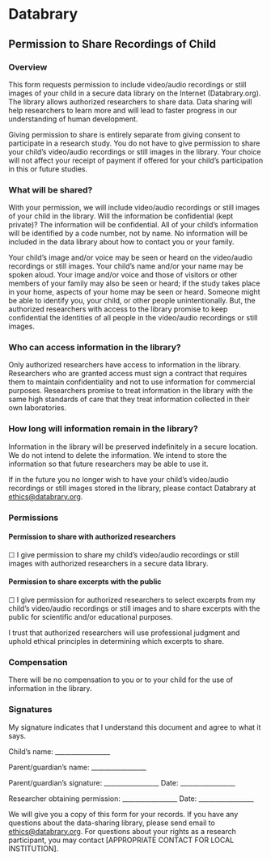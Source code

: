 # Databrary
## Permission to Share Recordings of Child

### Overview
This form requests permission to include video/audio recordings or still images of your child in a secure data library on the Internet (Databrary.org). The library allows authorized researchers to share data. Data sharing will help researchers to learn more and will lead to faster progress in our understanding of human development.

Giving permission to share is entirely separate from giving consent to participate in a research study. You do not have to give permission to share your child’s video/audio recordings or still images in the library. Your choice will not affect your receipt of payment if offered for your child’s participation in this or future studies.

### What will be shared?

With your permission, we will include video/audio recordings or still images of your child in the library.
Will the information be confidential (kept private)?
The information will be confidential. All of your child’s information will be identified by a code number, not by name. No information will be included in the data library about how to contact you or your family.

Your child’s image and/or voice may be seen or heard on the video/audio recordings or still images. Your child’s name and/or your name may be spoken aloud. Your image and/or voice and those of visitors or other members of your family may also be seen or heard; if the study takes place in your home, aspects of your home may be seen or heard. Someone might be able to identify you, your child, or other people unintentionally. But, the authorized researchers with access to the library promise to keep confidential the identities of all people in the video/audio recordings or still images.

### Who can access information in the library?
Only authorized researchers have access to information in the library. Researchers who are granted access must sign a contract that requires them to maintain confidentiality and not to use information for commercial purposes. Researchers promise to treat information in the library with the same high standards of care that they treat information collected in their own laboratories.

### How long will information remain in the library?
Information in the library will be preserved indefinitely in a secure location. We do not intend to delete the information. We intend to store the information so that future researchers may be able to use it.

If in the future you no longer wish to have your child’s video/audio recordings or still images stored in the library, please contact Databrary at ethics@databrary.org. 

### Permissions

#### Permission to share with authorized researchers
☐ I give permission to share my child’s video/audio recordings or still images with authorized researchers in a secure data library.

#### Permission to share excerpts with the public
☐ I give permission for authorized researchers to select excerpts from my child’s video/audio recordings or still images and to share excerpts with the public for scientific and/or educational purposes.

I trust that authorized researchers will use professional judgment and uphold ethical principles in determining which excerpts to share.

### Compensation
There will be no compensation to you or to your child for the use of information in the library.

### Signatures

My signature indicates that I understand this document and agree to what it says.

Child’s name: _________________

Parent/guardian’s name: _________________

Parent/guardian’s signature: _________________	 Date: _________________

Researcher obtaining permission: _________________ Date: _________________

We will give you a copy of this form for your records. If you have any questions about the data-sharing library, please send email to ethics@databrary.org. For questions about your rights as a research participant, you may contact [APPROPRIATE CONTACT FOR LOCAL INSTITUTION].
